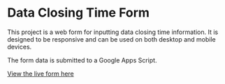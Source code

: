 # Data Closing Time Form

This project is a web form for inputting data closing time information.
It is designed to be responsive and can be used on both desktop and mobile devices.

The form data is submitted to a Google Apps Script.

[View the live form here]()
